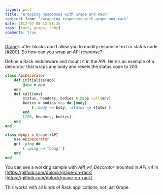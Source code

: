```yaml
---
layout: post
title: "Wrapping Responses with Grape and Rack"
redirect_from: "/wrapping-responses-with-grape-and-rack"
date: 2012-07-05 13:51:35
tags: [rack, grape, ruby]
comments: true
---
```

[Grape](https://github.com/intridea/grape)’s after blocks don’t allow you to modify response text or status code [[#200](https://github.com/intridea/grape/issues/200)]. So how can you wrap an API response?

Define a Rack middleware and mount it in the API. Here’s an example of a decorator that wraps any body and resets the status code to 200.

```ruby
class ApiDecorator
    def initialize(app)
        @app = app
    end
    def call(env)
        status, headers, bodies = @app.call(env)
        bodies = bodies.map do |body|
            { :body => body, :status => status }
        end
        [200, headers, bodies]
    end
end

class MyApi < Grape::API
    use ApiDecorator
    get :ping do
        { :ping => "pong" }
    end
end
```

You can see a working sample with _API_v4_Decorator_ mounted in _API_v4_ in [https://github.com/dblock/grape-on-rack](https://github.com/dblock/grape-on-rack).

This works with all kinds of Rack applications, not just Grape.
